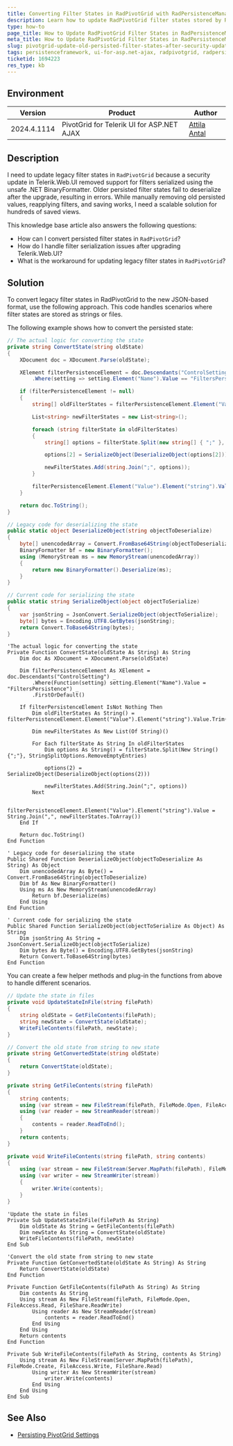 ```yaml
---
title: Converting Filter States in RadPivotGrid with RadPersistenceManager After Security Update  
description: Learn how to update RadPivotGrid filter states stored by RadPersistenceManager after a recent security update in Telerik.Web.UI.
type: how-to
page_title: How to Update RadPivotGrid Filter States in RadPersistenceManager
meta_title: How to Update RadPivotGrid Filter States in RadPersistenceManager  
slug: pivotgrid-update-old-persisted-filter-states-after-security-update
tags: persistenceframework, ui-for-asp.net-ajax, radpivotgrid, radpersistencemanager, filters-persistence, filter-states
ticketid: 1694223
res_type: kb
---
```


## Environment

| Version | Product | Author | 
| ---     | ---     | ----   | 
| 2024.4.1114 | PivotGrid for Telerik UI for ASP.NET AJAX | [Attila Antal](https://github.com/attilaantal)| 

## Description

I need to update legacy filter states in `RadPivotGrid` because a security update in Telerik.Web.UI removed support for filters serialized using the unsafe .NET BinaryFormatter. Older persisted filter states fail to deserialize after the upgrade, resulting in errors. While manually removing old persisted values, reapplying filters, and saving works, I need a scalable solution for hundreds of saved views.

This knowledge base article also answers the following questions:

- How can I convert persisted filter states in `RadPivotGrid`?
- How do I handle filter serialization issues after upgrading Telerik.Web.UI?
- What is the workaround for updating legacy filter states in `RadPivotGrid`?


## Solution

To convert legacy filter states in RadPivotGrid to the new JSON-based format, use the following approach. This code handles scenarios where filter states are stored as strings or files.

The following example shows how to convert the persisted state:

````C#
// The actual logic for converting the state
private string ConvertState(string oldState)
{
    XDocument doc = XDocument.Parse(oldState);

    XElement filterPersistenceElement = doc.Descendants("ControlSetting")
        .Where(setting => setting.Element("Name").Value == "FiltersPersistence").FirstOrDefault();

    if (filterPersistenceElement != null)
    {
        string[] oldFilterStates = filterPersistenceElement.Element("Value").Element("string").Value.Trim().Split(',');

        List<string> newFilterStates = new List<string>();

        foreach (string filterState in oldFilterStates)
        {
            string[] options = filterState.Split(new string[] { ";" }, StringSplitOptions.RemoveEmptyEntries);

            options[2] = SerializeObject(DeserializeObject(options[2]));

            newFilterStates.Add(string.Join(";", options));
        }

        filterPersistenceElement.Element("Value").Element("string").Value = string.Join(",", newFilterStates.ToArray());
    }

    return doc.ToString();
}

// Legacy code for deserializing the state
public static object DeserializeObject(string objectToDeserialize)
{
    byte[] unencodedArray = Convert.FromBase64String(objectToDeserialize);
    BinaryFormatter bf = new BinaryFormatter();
    using (MemoryStream ms = new MemoryStream(unencodedArray))
    {
        return new BinaryFormatter().Deserialize(ms);
    }
}

// Current code for serializing the state
public static string SerializeObject(object objectToSerialize)
{
    var jsonString = JsonConvert.SerializeObject(objectToSerialize);
    byte[] bytes = Encoding.UTF8.GetBytes(jsonString);
    return Convert.ToBase64String(bytes);
}
````
````VB.NET
'The actual logic for converting the state
Private Function ConvertState(oldState As String) As String
    Dim doc As XDocument = XDocument.Parse(oldState)

    Dim filterPersistenceElement As XElement = doc.Descendants("ControlSetting") _
        .Where(Function(setting) setting.Element("Name").Value = "FiltersPersistence") _
        .FirstOrDefault()

    If filterPersistenceElement IsNot Nothing Then
        Dim oldFilterStates As String() = filterPersistenceElement.Element("Value").Element("string").Value.Trim().Split(","c)

        Dim newFilterStates As New List(Of String)()

        For Each filterState As String In oldFilterStates
            Dim options As String() = filterState.Split(New String() {";"}, StringSplitOptions.RemoveEmptyEntries)

            options(2) = SerializeObject(DeserializeObject(options(2)))

            newFilterStates.Add(String.Join(";", options))
        Next

        filterPersistenceElement.Element("Value").Element("string").Value = String.Join(",", newFilterStates.ToArray())
    End If

    Return doc.ToString()
End Function

' Legacy code for deserializing the state
Public Shared Function DeserializeObject(objectToDeserialize As String) As Object
    Dim unencodedArray As Byte() = Convert.FromBase64String(objectToDeserialize)
    Dim bf As New BinaryFormatter()
    Using ms As New MemoryStream(unencodedArray)
        Return bf.Deserialize(ms)
    End Using
End Function

' Current code for serializing the state
Public Shared Function SerializeObject(objectToSerialize As Object) As String
    Dim jsonString As String = JsonConvert.SerializeObject(objectToSerialize)
    Dim bytes As Byte() = Encoding.UTF8.GetBytes(jsonString)
    Return Convert.ToBase64String(bytes)
End Function
````

You can create a few helper methods and plug-in the functions from above to handle different scenarios.

````C#
// Update the state in files
private void UpdateStateInFile(string filePath)
{
    string oldState = GetFileContents(filePath);
    string newState = ConvertState(oldState);
    WriteFileContents(filePath, newState);
}

// Convert the old state from string to new state
private string GetConvertedState(string oldState)
{
    return ConvertState(oldState);
}

private string GetFileContents(string filePath)
{
    string contents;
    using (var stream = new FileStream(filePath, FileMode.Open, FileAccess.Read, FileShare.ReadWrite))
    using (var reader = new StreamReader(stream))
    {
        contents = reader.ReadToEnd();
    }
    return contents;
}

private void WriteFileContents(string filePath, string contents)
{
    using (var stream = new FileStream(Server.MapPath(filePath), FileMode.Create, FileAccess.Write, FileShare.Read))
    using (var writer = new StreamWriter(stream))
    {
        writer.Write(contents);
    }
}
````
````VB.NET
'Update the state in files
Private Sub UpdateStateInFile(filePath As String)
    Dim oldState As String = GetFileContents(filePath)
    Dim newState As String = ConvertState(oldState)
    WriteFileContents(filePath, newState)
End Sub

'Convert the old state from string to new state
Private Function GetConvertedState(oldState As String) As String
    Return ConvertState(oldState)
End Function

Private Function GetFileContents(filePath As String) As String
    Dim contents As String
    Using stream As New FileStream(filePath, FileMode.Open, FileAccess.Read, FileShare.ReadWrite)
        Using reader As New StreamReader(stream)
            contents = reader.ReadToEnd()
        End Using
    End Using
    Return contents
End Function

Private Sub WriteFileContents(filePath As String, contents As String)
    Using stream As New FileStream(Server.MapPath(filePath), FileMode.Create, FileAccess.Write, FileShare.Read)
        Using writer As New StreamWriter(stream)
            writer.Write(contents)
        End Using
    End Using
End Sub
````


## See Also

* [Persisting PivotGrid Settings](https://demos.telerik.com/aspnet-ajax/pivotgrid/examples/applicationscenarios/persisting-radpivotgrid-settings/defaultcs.aspx)
